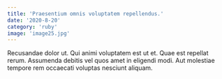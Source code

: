 ```yaml
---
title: 'Praesentium omnis voluptatem repellendus.'
date: '2020-8-20'
category: 'ruby'
image: 'image25.jpg'
---
```


Recusandae dolor ut.
Qui animi voluptatem est ut et.
Quae est repellat rerum.
Assumenda debitis vel quos amet in eligendi modi.
Aut molestiae tempore rem occaecati voluptas nesciunt aliquam.
